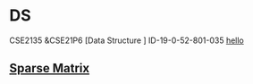 # DS
CSE2135 &amp;CSE21P6 [Data Structure ] ID-19-0-52-801-035
<a href="google.com">hello</a>

## [Sparse Matrix](www.example.com)
